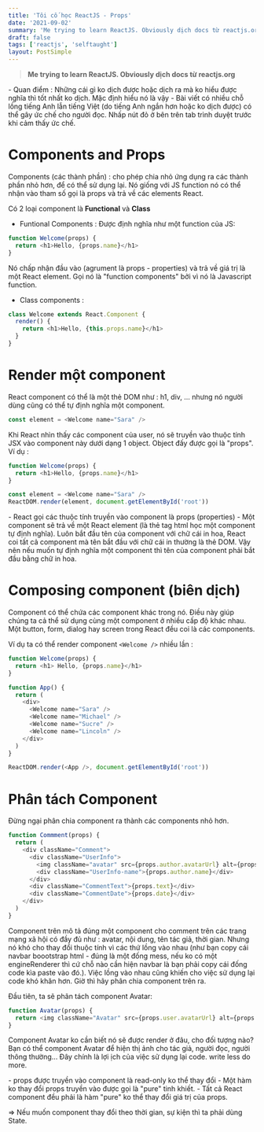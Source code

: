 ```yaml
---
title: 'Tôi cố học ReactJS - Props'
date: '2021-09-02'
summary: 'Me trying to learn ReactJS. Obviously dịch docs từ reactjs.org'
draft: false
tags: ['reactjs', 'selftaught']
layout: PostSimple
---
```


> **Me trying to learn ReactJS. Obviously dịch docs từ reactjs.org**

<Callout type="warning">
- Quan điểm : Những cái gì ko dịch được hoặc dịch ra mà ko hiểu được nghĩa thì tốt nhất ko dịch. Mặc định hiểu nó là vậy
- Bài viết có nhiều chỗ lồng tiếng Anh lẫn tiếng Việt (do tiếng Anh ngắn hơn
    hoặc ko dịch được) có thể gây ức chế cho người đọc. Nhấp nút đỏ ở bên trên
    tab trình duyệt trước khi cảm thấy ức chế.
</Callout>

# Components and Props

Components (các thành phần) : cho phép chia nhỏ ứng dụng ra các thành phần
nhỏ hơn, để có thể sử dụng lại. Nó giống với JS function nó có thể nhận vào
tham số gọi là props và trả về các elements React.

Có 2 loại component là **Functional** và **Class**

- Funtional Components :
  Được định nghĩa như một function của JS:

```js
function Welcome(props) {
  return <h1>Hello, {props.name}</h1>
}
```

Nó chấp nhận đầu vào (agrument là props - properties) và trả về giá trị là một
React element. Gọi nó là "function components" bởi vì nó là Javascript
function.

- Class components :

```js
class Welcome extends React.Component {
  render() {
    return <h1>Hello, {this.props.name}</h1>
  }
}
```

# Render một component

React component có thể là một thẻ DOM như : h1, div, ... nhưng nó người dùng
cũng có thể tự định nghĩa một component.

```js
const element = <Welcome name="Sara" />
```

Khi React nhìn thấy các component của user, nó sẽ truyền vào thuộc tính JSX vào
component này dưới dạng 1 object. Object đấy được gọi là "props".
Ví dụ :

```js
function Welcome(props) {
  return <h1>Hello, {props.name}</h1>
}

const element = <Welcome name="Sara" />
ReactDOM.render(element, document.getElementById('root'))
```

<Callout type="info" title="Tóm lại">
- React gọi các thuộc tính truyền vào component là props (properties)
- Một component sẽ trả về một React element (là thẻ tag html học một component
   tự định nghĩa).
</Callout>

<Callout type="danger" title="Lưu ý">
Luôn bắt đầu tên của component với chữ cái in hoa, React coi tất cả
component mà tên bắt đầu với chữ cái in thường là thẻ DOM. Vậy nên nếu muốn tự
định nghĩa một component thì tên của component phải bắt đầu bằng chữ in hoa.
</Callout>

# Composing component (biên dịch)

Component có thể chứa các component khác trong nó. Điều này giúp chúng ta cả
thể sử dụng cùng một component ở nhiều cấp độ khác nhau. Một button, form,
dialog hay screen trong React đều coi là các components.

Ví dụ ta có thể render component `<Welcome />` nhiều lần :

```js showLineNumbers
function Welcome(props) {
  return <h1> Hello, {props.name}</h1>
}

function App() {
  return (
    <div>
      <Welcome name="Sara" />
      <Welcome name="Michael" />
      <Welcome name="Sucre" />
      <Welcome name="Lincoln" />
    </div>
  )
}

ReactDOM.render(<App />, document.getElementById('root'))
```

# Phân tách Component

Đừng ngại phân chia component ra thành các components nhỏ hơn.

```js showLineNumbers
function Commment(props) {
  return (
    <div className="Comment">
      <div className="UserInfo">
        <img className="avatar" src={props.author.avatarUrl} alt={props.author.name} />
        <div className="UserInfo-name">{props.author.name}</div>
      </div>
      <div className="CommentText">{props.text}</div>
      <div className="CommentDate">{props.date}</div>
    </div>
  )
}
```

Component trên mô tả đúng một component cho comment trên các trang mạng xã hội
có đầy đủ như : avatar, nội dung, tên tác giả, thời gian. Nhưng nó khó cho thay
đổi thuộc tính vì các thứ lồng vào nhau (như bạn copy cái navbar boootstrap html - đúng là một đống mess,
nếu ko có một engineRenderer thì cứ chỗ nào cần hiện navbar là bạn phải copy cái đống code kìa paste vào đó.).
Việc lồng vào nhau cũng khiến cho việc sử dụng lại code khó khăn hơn. Giờ thì
hãy phân chia component trên ra.

Đầu tiên, ta sẽ phân tách component Avatar:

```js showLineNumbers
function Avatar(props) {
  return <img className="Avatar" src={props.user.avatarUrl} alt={props.user.name} />
}
```

Component Avatar ko cần biết nó sẽ được render ở đâu, cho đối tượng nào? Bạn có
thể component Avatar để hiện thị ảnh cho tác giả, người đọc, người thông
thường... Đây chính là lợi ịch của việc sử dụng lại code. write less do more.

<Callout type="info" title="NOTE">
- props được truyền vào component là read-only ko thể thay đổi
- Một hàm ko thay đổi props truyền vào được gọi là "pure" tinh khiết.
- Tất cả React component đều phải là hàm "pure" ko thể thay đổi giá trị của
    props.
</Callout>

=> Nếu muốn component thay đổi theo thời gian, sự kiện thì ta phải dùng State.
